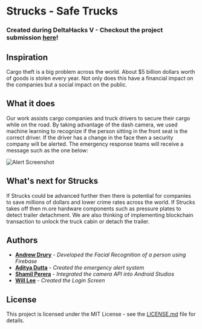 # Strucks - Safe Trucks

### Created during DeltaHacks V - Checkout the project submission [here](https://devpost.com/software/strucks)!

## Inspiration
Cargo theft is a big problem across the world. About $5 billion dollars worth of goods is stolen every year. Not only does this have a financial impact on the companies but a social impact on the public.

## What it does
Our work assists cargo companies and truck drivers to secure their cargo while on the road. By taking advantage of the dash camera, we used machine learning to recognize if the person sitting in the front seat is the correct driver. If the driver has a change in the face then a security company will be alerted. The emergency response teams will receive a message such as the one below:

![Alert Screenshot](https://challengepost-s3-challengepost.netdna-ssl.com/photos/production/software_photos/000/749/925/datas/gallery.jpg)

## What's next for Strucks
If Strucks could be advanced further then there is potential for companies to save millions of dollars and lower crime rates across the world. If Strucks takes off then m.ore hardware components such as pressure plates to detect trailer detachment. We are also thinking of implementing blockchain transaction to unlock the truck cabin or detach the trailer.

## Authors

* **[Andrew Drury](https://github.com/andrewdrury)** - *Developed the Facial Recognition of a person using Firebase*
* **[Aditya Dutta](https://github.com/adityadutta)** - *Created the emergency alert system*
* **[Shamil Perera](https://github.com/shammy9999)** - *Integrated the camera API into Android Studios*
* **[Will Lee](https://github.com/Wililee)** - *Created the Login Screen*

## License

This project is licensed under the MIT License - see the [LICENSE.md](LICENSE.md) file for details.

